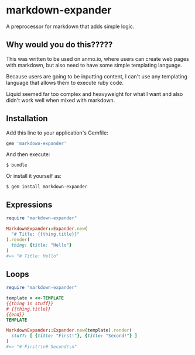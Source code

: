 # markdown-expander

A preprocessor for markdown that adds simple logic.

## Why would you do this?????

This was written to be used on anmo.io, where users can create web pages with
markdown, but also need to have some simple templating language.

Because users are going to be inputting content, I can't use any templating
language that allows them to execute ruby code.

Liquid seemed far too complex and heavyweight for what I want and also didn't
work well when mixed with markdown.

## Installation

Add this line to your application's Gemfile:

```ruby
gem 'markdown-expander'
```

And then execute:

    $ bundle

Or install it yourself as:

    $ gem install markdown-expander

## Expressions

```ruby
require "markdown-expander"

MarkdownExpander::Expander.new(
  "# Title: {{thing.title}}"
).render(
  thing: {title: "Hello"}
)
#=> "# Title: Hello"
```

## Loops

```ruby
require "markdown-expander"

template = <<-TEMPLATE
{{thing in stuff}}
# {{thing.title}}
{{end}}
TEMPLATE

MarkdownExpander::Expander.new(template).render(
  stuff: [ {title: "First!"}, {title: "Second!"} ]
)
#=> "# First!\n# Second!\n"
```
